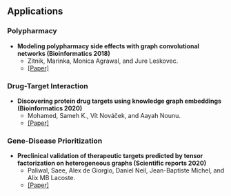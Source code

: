 ## Applications

### Polypharmacy 

- **Modeling polypharmacy side effects with graph convolutional networks (Bioinformatics 2018)**
  - Zitnik, Marinka, Monica Agrawal, and Jure Leskovec.
  - [[Paper]](https://academic.oup.com/bioinformatics/article/34/13/i457/5045770)

### Drug-Target Interaction

- **Discovering protein drug targets using knowledge graph embeddings (Bioinformatics 2020)**
  - Mohamed, Sameh K., Vít Nováček, and Aayah Nounu.
  - [[Paper]](https://academic.oup.com/bioinformatics/article/36/2/603/5542390)

### Gene-Disease Prioritization

- **Preclinical validation of therapeutic targets predicted by tensor factorization on heterogeneous graphs (Scientific reports 2020)**
  - Paliwal, Saee, Alex de Giorgio, Daniel Neil, Jean-Baptiste Michel, and Alix MB Lacoste.
  - [[Paper]](https://www.nature.com/articles/s41598-020-74922-z)
